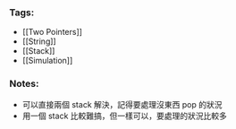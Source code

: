 ### Tags:
- [[Two Pointers]]
- [[String]]
- [[Stack]]
- [[Simulation]]
### Notes:
- 可以直接兩個 stack 解決，記得要處理沒東西 pop 的狀況
- 用一個 stack 比較難搞，但一樣可以，要處理的狀況比較多

